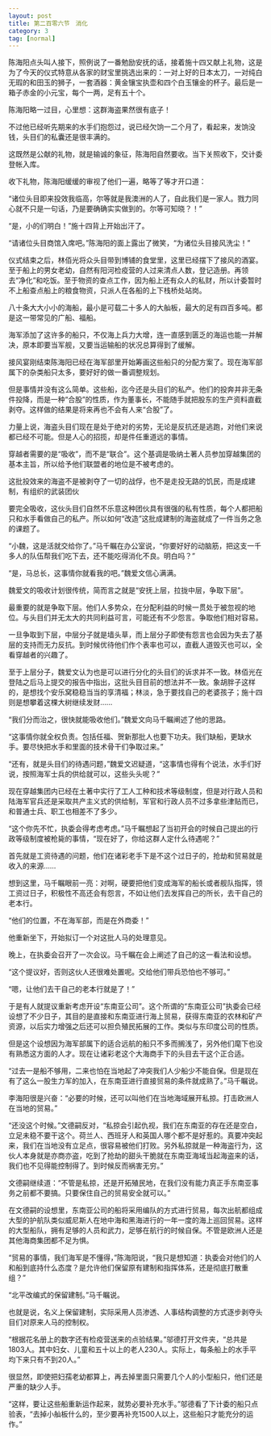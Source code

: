 ```yaml
---
layout: post
title: 第二百零六节　消化
category: 3
tag: [normal]
---
```


陈海阳点头叫人接下，照例说了一番勉励安抚的话，接着施十四又献上礼物，这是为了今天的仪式特意从各家的财宝里挑选出来的：一对上好的日本太刀，一对纯白无瑕的和田玉的狮子，一套酒器：黄金镶宝执壶和四个白玉镶金的杯子。最后是一箱子赤金的小元宝，每个一两，足有五十个。

陈海阳略一过目，心里想：这群海盗果然很有底子！

不过他已经听先期来的水手们抱怨过，说已经欠饷一二个月了，看起来，发饷没钱，头目们的私囊还是很丰满的。

这既然是公献的礼物，就是输诚的象征，陈海阳自然要收。当下关照收下，交计委登帐入库。

收下礼物，陈海阳缓缓的审视了他们一遍，略等了等才开口道：

“诸位头目即来投效我临高，尔等就是我澳洲的人了，自此我们是一家人。戮力同心就不只是一句话，乃是要确确实实做到的。尔等可知晓？！”

“是，小的们明白！”施十四背上开始出汗了。

“请诸位头目商馆入席吧。”陈海阳的面上露出了微笑，“为诸位头目接风洗尘！”

仪式结束之后，林佰光将众头目带到博铺的食堂里，这里已经摆下了接风的酒宴。至于船上的男女老幼，自然有阳河检疫营的人过来清点人数，登记造册。再领去“净化”和吃饭。至于物资的查点工作，因为船上还有众人的私财，所以计委暂时不上船查点船上的粮食物资，只派人在各船的上下栈桥处站岗。

八十条大大小小的海船，最小是可载二十多人的大舢板，最大的足有四百多吨。都是这一带常见的广船、福船。

海军添加了这许多的船只，不仅海上兵力大增，连一直感到匮乏的海运也能一并解决，原本即要当军舰，又要当运输船的状况总算得到了缓解。

接风宴刚结束陈海阳已经在海军部里开始筹画这些船只的分配方案了。现在海军部属下的杂类船只太多，要好好的做一番调整规划。

但是事情并没有这么简单。这些船，迄今还是头目们的私产。他们的投奔并非无条件投降，而是一种“合股”的性质，作为董事长，不能随手就把股东的生产资料直截剥夺。这样做的结果是将来再也不会有人来“合股”了。

力量上说，海盗头目们现在是处于绝对的劣势，无论是反抗还是逃跑，对他们来说都已经不可能。但是人心的招揽，却是件任重道远的事情。

穿越者需要的是“吸收”，而不是“联合”。这个基调是吸纳土著人员参加穿越集团的基本主旨，所以给予他们联盟者的地位是不被考虑的。

这批投效来的海盗不是被剥夺了一切的战俘，也不是走投无路的饥民，而是成建制，有组织的武装团伙

要完全吸收，这伙头目们自然不乐意这种团伙具有很强的私有性质，每个人都把船只和水手看做自己的私产。所以如何“改造”这批成建制的海盗就成了一件当务之急的课题了。

“小魏，这是活就交给你了。”马千瞩在办公室说，“你要好好的动脑筋，把这支一千多人的队伍帮我们吃下去，还不能吃得消化不良。明白吗？”

“是，马总长，这事情你就看我的吧。”魏爱文信心满满。

魏爱文的吸收计划很传统，简而言之就是“安抚上层，拉拢中层，争取下层”。

最重要的就是争取下层。他们人多势众，在分配利益的时候一贯处于被忽视的地位。与头目们并无太大的共同利益可言，可能还有不少怨言。争取他们相对容易。

一旦争取到下层，中层分子就是墙头草，而上层分子即使有怨言也会因为失去了基层的支持而无力反抗。到时候优待他们作个表率也可以，直截人道毁灭也可以，全看穿越者的兴趣了。

至于上层分子，魏爱文认为也是可以进行分化的头目们的诉求并不一致。林佰光在登陆之后马上提交的报告中指出，这批头目目前的想法并不一致。象胡胖子这样的，是想找个安乐窝稳稳当当的享清福；林淡，急于要找自己的老婆孩子；施十四则是想攀着这棵大树继续发财……

“我们分而治之，很快就能吸收他们。”魏爱文向马千瞩阐述了他的思路。

“这事情你就全权负责。包括任福、贺新那批人也要下功夫。我们缺船，更缺水手。要尽快把水手和里面的技术骨干们争取过来。”

“还有，就是头目们的待遇问题，”魏爱文迟疑道，“这事情也得有个说法，水手们好说，按照海军士兵的供给就可以，这些头头呢？”

现在穿越集团内已经在土著中实行了工人工种和技术等级制度，但是对行政人员和陆海军官兵还是采取共产主义式的供给制，军官和行政人员不过多拿些津贴而已，和普通士兵、职工也相差不了多少。

“这个你先不忙，执委会得考虑考虑。”马千瞩想起了当初开会的时候自己提出的行政等级制度被枪毙的事情，“现在好了，你给这群人定什么待遇呢？”

首先就是工资待遇的问题，他们在诸彩老手下是不这个过日子的，抢劫和贸易就是收入的来源……

想到这里，马千瞩眼前一亮：对啊，硬要把他们变成海军的船长或者舰队指挥，领工资过日子，积极性不高还会有怨言，不如让他们去发挥自己的所长，去干自己的老本行。

“他们的位置，不在海军部，而是在外商委！”

他重新坐下，开始拟订一个对这批人马的处理意见。

晚上，在执委会召开了一次会议。马千瞩在会上阐述了自己的这一看法和设想。

“这个提议好，否则这伙人还很难处置呢。交给他们带兵恐怕也不够可。”

“嗯，让他们去干自己的老本行就是了！”

于是有人就提议重新考虑开设“东南亚公司”。这个所谓的“东南亚公司”执委会已经设想了不少日子，其目的是直接和东南亚进行海上贸易，获得东南亚的农林和矿产资源，以后实力增强之后还可以担负殖民拓展的工作。类似与东印度公司的性质。

但是这个设想因为海军部属下的适合远航的船只不多而搁浅了，另外他们麾下也没有熟悉这方面的人才。现在让诸彩老这个大海商手下的头目去干这个正合适。

“过去一是船不够用，二来也怕在当地起了冲突我们人少船少不能自保。但是现在有了这么一股生力军的加入，在东南亚进行直接贸易的条件就成熟了。”马千瞩说。

李海阳很是兴奋：“必要的时候，还可以叫他们在当地海域展开私掠。打击欧洲人在当地的贸易。”

“还没这个时候。”文德嗣反对，“私掠会引起仇视，我们在东南亚的存在还是空白，立足未稳不要干这个。荷兰人、西班牙人和英国人哪个都不是好惹的。真要冲突起来，我们在当地没有立足点，很容易被他们打败。另外私掠就是一种海盗行为，这伙人本身就是亦商亦盗，吃到了抢劫的甜头干脆就在东南亚海域当起海盗来的话，我们也不见得能控制得了。到时候反而祸害无穷。”

文德嗣继续道：“不管是私掠，还是开拓殖民地，在我们没有能力真正手东南亚事务之前都不要搞。只要保住自己的贸易安全就可以。”

在文德嗣的设想里，东南亚公司的船将采用编队的方式进行贸易，每次出航都组成大型的护航队类似威尼斯人在地中海和黑海进行的一年一度的海上巡回贸易。这样的大型船队，拥有足够的人员和武力，足够在航行的时候自保。不管是欧洲人还是其他海商集团都不足为惧。

“贸易的事情，我们海军是不懂得，”陈海阳说，“我只是想知道：执委会对他们的人和船到底持什么态度？是允许他们保留原有建制和指挥体系，还是彻底打散重组？”

“北平改编式的保留建制。”马千瞩说。

也就是说，名义上保留建制，实际采用人员渗透、人事结构调整的方式逐步剥夺头目们对原来人马的控制权。

“根据花名册上的数字还有检疫营送来的点验结果。”邬德打开文件夹，“总共是1803人。其中妇女、儿童和五十以上的老人230人。实际上，每条船上的水手平均下来只有不到20人。”

很显然，即使把妇孺老幼都算上，再去掉里面只需要几个人的小型船只，他们还是严重的缺少人手。

“这样，要让这些船重新运作起来，就势必要补充水手。”邬德看了下计委的船只点验表，“去掉小舢板什么的，至少要再补充1500人以上，这些船只才能充分的运作。”